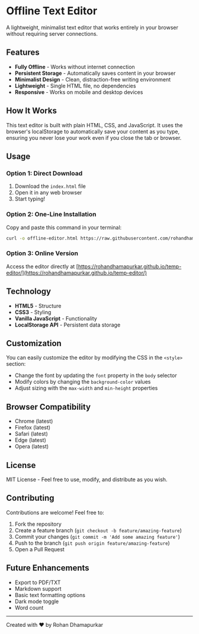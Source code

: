 # Offline Text Editor

A lightweight, minimalist text editor that works entirely in your browser without requiring server connections.


## Features

- **Fully Offline** - Works without internet connection
- **Persistent Storage** - Automatically saves content in your browser
- **Minimalist Design** - Clean, distraction-free writing environment
- **Lightweight** - Single HTML file, no dependencies
- **Responsive** - Works on mobile and desktop devices

## How It Works

This text editor is built with plain HTML, CSS, and JavaScript. It uses the browser's localStorage to automatically save your content as you type, ensuring you never lose your work even if you close the tab or browser.

## Usage

### Option 1: Direct Download
1. Download the `index.html` file
2. Open it in any web browser
3. Start typing!

### Option 2: One-Line Installation
Copy and paste this command in your terminal:

```bash
curl -o offline-editor.html https://raw.githubusercontent.com/rohandhamapurkar/offline-text-editor/main/index.html
```

### Option 3: Online Version
Access the editor directly at [https://rohandhamapurkar.github.io/temp-editor/](https://rohandhamapurkar.github.io/temp-editor/)

## Technology

- **HTML5** - Structure
- **CSS3** - Styling
- **Vanilla JavaScript** - Functionality
- **LocalStorage API** - Persistent data storage

## Customization

You can easily customize the editor by modifying the CSS in the `<style>` section:

- Change the font by updating the `font` property in the `body` selector
- Modify colors by changing the `background-color` values
- Adjust sizing with the `max-width` and `min-height` properties

## Browser Compatibility

- Chrome (latest)
- Firefox (latest)
- Safari (latest)
- Edge (latest)
- Opera (latest)

## License

MIT License - Feel free to use, modify, and distribute as you wish.

## Contributing

Contributions are welcome! Feel free to:
1. Fork the repository
2. Create a feature branch (`git checkout -b feature/amazing-feature`)
3. Commit your changes (`git commit -m 'Add some amazing feature'`)
4. Push to the branch (`git push origin feature/amazing-feature`)
5. Open a Pull Request

## Future Enhancements

- Export to PDF/TXT
- Markdown support
- Basic text formatting options
- Dark mode toggle
- Word count

---

Created with ❤️ by Rohan Dhamapurkar
